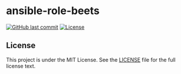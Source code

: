 # ansible-role-beets

[![GitHub last commit](https://img.shields.io/github/last-commit/ursinn/ansible-role-beets?logo=github&style=for-the-badge)](https://github.com/ursinn/ansible-role-beets/commits)
[![License](https://img.shields.io/github/license/ursinn/ansible-role-beets?style=for-the-badge)](https://github.com/ursinn/ansible-role-beets/blob/main/LICENSE)

## License

This project is under the MIT License. See the [LICENSE](https://github.com/ursinn/ansible-role-beets/blob/main/LICENSE) file for the full license text.
